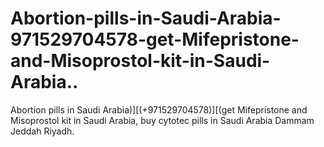 # Abortion-pills-in-Saudi-Arabia-971529704578-get-Mifepristone-and-Misoprostol-kit-in-Saudi-Arabia..
Abortion pills in Saudi Arabia)][(+971529704578)][(get Mifepristone and Misoprostol kit in Saudi Arabia, buy cytotec pills in Saudi Arabia Dammam Jeddah Riyadh.
